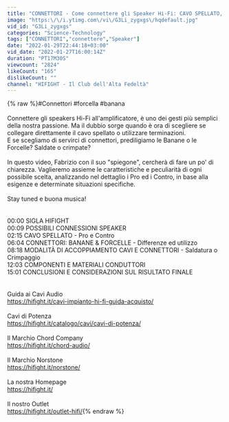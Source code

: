```yaml
---
title: "CONNETTORI - Come connettere gli Speaker Hi-Fi: CAVO SPELLATO, BANANA O FORCELLA? Facciamo chiarezza"
image: "https:\/\/i.ytimg.com\/vi\/G3Li_zygxgs\/hqdefault.jpg"
vid_id: "G3Li_zygxgs"
categories: "Science-Technology"
tags: ["CONNETTORI","connettere","Speaker"]
date: "2022-01-29T22:44:18+03:00"
vid_date: "2022-01-27T16:00:14Z"
duration: "PT17M30S"
viewcount: "2824"
likeCount: "165"
dislikeCount: ""
channel: "HIFIGHT - Il Club dell'Alta Fedeltà"
---
```

{% raw %}#Connettori #forcella #banana<br /><br />Connettere gli speakers Hi-Fi all'amplificatore, è uno dei gesti più semplici della nostra passione. Ma il dubbio sorge quando è ora di scegliere se collegare direttamente il cavo spellato o utilizzare terminazioni. <br />E se scegliamo di servirci di connettori, prediligiamo le Banane o le Forcelle? Saldate o crimpate? <br /><br />In questo video, Fabrizio con il suo &quot;spiegone&quot;, cercherà di fare un po' di chiarezza. Vaglieremo assieme le caratteristiche e peculiarità di ogni possibile scelta, analizzando nel dettaglio i Pro ed i Contro, in base alla esigenze e determinate situazioni specifiche.<br /><br />Stay tuned e buona musica!<br /><br /><br />00:00 SIGLA HIFIGHT<br />00:09 POSSIBILI CONNESSIONI SPEAKER <br />02:15 CAVO SPELLATO - Pro e Contro<br />06:04 CONNETTORI: BANANE &amp; FORCELLE - Differenze ed utilizzo<br />08:18 MODALITÀ DI ACCOPPIAMENTO CAVI E CONNETTORI - Saldatura o Crimpaggio<br />12:03 COMPONENTI E MATERIALI CONDUTTORI <br />15:01 CONCLUSIONI E CONSIDERAZIONI SUL RISULTATO FINALE <br /><br /><br />Guida ai Cavi Audio<br /><a rel="nofollow" target="blank" href="https://hifight.it/cavi-impianto-hi-fi-guida-acquisto/">https://hifight.it/cavi-impianto-hi-fi-guida-acquisto/</a><br /><br />Cavi di Potenza<br /><a rel="nofollow" target="blank" href="https://hifight.it/catalogo/cavi/cavi-di-potenza/">https://hifight.it/catalogo/cavi/cavi-di-potenza/</a><br /><br />Il Marchio Chord Company<br /><a rel="nofollow" target="blank" href="https://hifight.it/chord-audio/">https://hifight.it/chord-audio/</a><br /><br />Il Marchio Norstone<br /><a rel="nofollow" target="blank" href="https://hifight.it/norstone/">https://hifight.it/norstone/</a><br /><br />La nostra Homepage<br /><a rel="nofollow" target="blank" href="https://hifight.it/">https://hifight.it/</a><br /><br />Il nostro Outlet<br /><a rel="nofollow" target="blank" href="https://hifight.it/outlet-hifi/">https://hifight.it/outlet-hifi/</a>{% endraw %}
